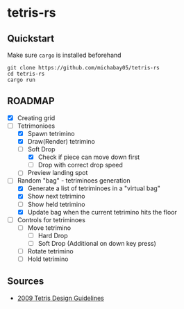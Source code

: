 # tetris-rs

## Quickstart

Make sure `cargo` is installed beforehand

```
git clone https://github.com/michabay05/tetris-rs
cd tetris-rs
cargo run
```

## ROADMAP

- [x] Creating grid
- [ ] Tetrimonioes
  - [x] Spawn tetrimino
  - [x] Draw(Render) tetrimino
  - [ ] Soft Drop
    - [x] Check if piece can move down first
    - [ ] Drop with correct drop speed
  - [ ] Preview landing spot
- [ ] Random "bag" - tetriminoes generation
  - [x] Generate a list of tetriminoes in a "virtual bag"
  - [x] Show next tetrimino
  - [ ] Show held tetrimino
  - [x] Update bag when the current tetrimino hits the floor
- [ ] Controls for tetriminoes
  - [ ] Move tetrimino
    - [ ] Hard Drop
    - [ ] Soft Drop (Additional on down key press) 
  - [ ] Rotate tetrimino
  - [ ] Hold tetrimino

## Sources

- [2009 Tetris Design Guidelines](https://github.com/frankkopp/Tetris/blob/master/2009%20Tetris%20Design%20Guideline.pdf)
